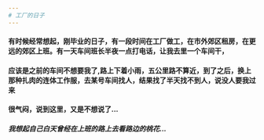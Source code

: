 ```yaml
---
# 工厂的日子
---
```

#### 有时候经常想起，刚毕业的日子，有一段时间在工厂做工，在市外郊区租房，在更远的郊区上班。有一天车间班长半夜一点打电话，让我去里一个车间干，
#### 应该是之前的车间不想要我了,路上下着小雨，五公里路不算近，到了之后，换上那种扎肉的连体工作服，去某号车间找人，结果找了半天找不到人，说没人要我过来
#### 很气闷，说到这里，又是不想说了... 
##### 我想起自己白天曾经在上班的路上去看路边的桃花...
